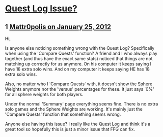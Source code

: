 # [Quest Log Issue?](https://community.fantasyflightgames.com/topic/59519-quest-log-issue/)

## 1 [Mattr0polis on January 25, 2012](https://community.fantasyflightgames.com/topic/59519-quest-log-issue/?do=findComment&comment=584616)

Hi,

Is anyone else noticing something wrong with the Quest Log? Specifically when using the 'Compare Quests' function? A friend and I who always play together (and thus have the exact same stats) noticed that things are not matching up correctly for us anymore. On his computer it keeps saying I have 18 extra solo wins. And on my computer it keeps saying HE has 18 extra solo wins.

Also, no matter who I 'Compare Quests' with, it doesn't show the Sphere Weights anymore nor the 'versus' percentages for these. It just says '0%' for all sphere weights for both players.

Under the normal 'Summary' page everything seems fine. There is no extra solo games and the Sphere Weights are working. It's mainly just the 'Compare Quests' function that something seems wrong.

Anyone else having this issue? I really like the Quest Log and think it's a great tool so hopefully this is just a minor issue that FFG can fix.

